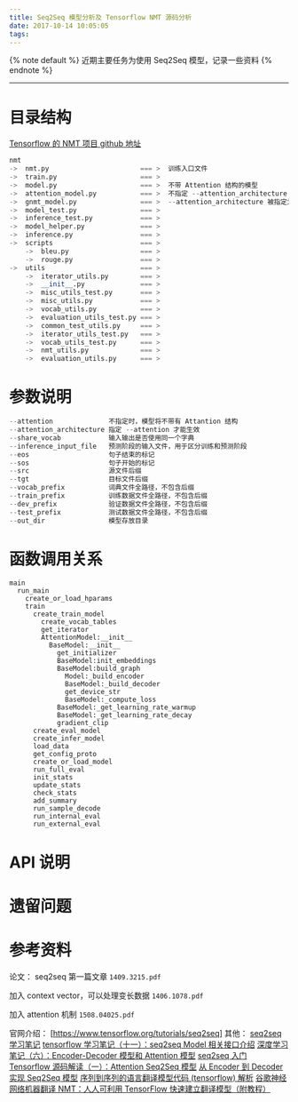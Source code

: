 ```yaml
---
title: Seq2Seq 模型分析及 Tensorflow NMT 源码分析
date: 2017-10-14 10:05:05
tags:
---
```


{% note default %}
近期主要任务为使用 Seq2Seq 模型，记录一些资料
{% endnote %}

<!--more-->

---

# 目录结构
[Tensorflow 的 NMT 项目 github 地址](https://github.com/tensorflow/nmt#encoder)
```python
nmt
->  nmt.py                       === >  训练入口文件
->  train.py                     === >
->  model.py                     === >  不带 Attention 结构的模型
->  attention_model.py           === >  不指定 --attention_architecture 时，带 Attention 结构的模型
->  gnmt_model.py                === >  --attention_architecture 被指定为 gnmt 或 gnmt_v2 时，带 Attention 结构的模型
->  model_test.py                === >
->  inference_test.py            === >
->  model_helper.py              === >
->  inference.py                 === >
->  scripts                      === >
    ->  bleu.py                  === >
    ->  rouge.py                 === >
->  utils                        === >
    ->  iterator_utils.py        === >
    ->  __init__.py              === >
    ->  misc_utils_test.py       === >
    ->  misc_utils.py            === >
    ->  vocab_utils.py           === >
    ->  evaluation_utils_test.py === >
    ->  common_test_utils.py     === >
    ->  iterator_utils_test.py   === >
    ->  vocab_utils_test.py      === >
    ->  nmt_utils.py             === >
    ->  evaluation_utils.py      === >
```

# 参数说明
```python
--attention              不指定时，模型将不带有 Attantion 结构
--attention_architecture 指定 --attention 才能生效
--share_vocab            输入输出是否使用同一个字典
--inference_input_file   预测阶段的输入文件，用于区分训练和预测阶段
--eos                    句子结束的标记
--sos                    句子开始的标记
--src                    源文件后缀
--tgt                    目标文件后缀
--vocab_prefix           词典文件全路径，不包含后缀
--train_prefix           训练数据文件全路径，不包含后缀
--dev_prefix             验证数据文件全路径，不包含后缀
--test_prefix            测试数据文件全路径，不包含后缀
--out_dir                模型存放目录
```

# 函数调用关系
```
main
  run_main
    create_or_load_hparams
    train
      create_train_model
        create_vocab_tables
        get_iterator
        AttentionModel:__init__
          BaseModel:__init__
            get_initializer
            BaseModel:init_embeddings
            BaseModel:build_graph
              Model:_build_encoder
              BaseModel:_build_decoder
              get_device_str
              BaseModel:_compute_loss
            BaseModel:_get_learning_rate_warmup
            BaseModel:_get_learning_rate_decay
            gradient_clip
      create_eval_model
      create_infer_model
      load_data
      get_config_proto
      create_or_load_model
      run_full_eval
      init_stats
      update_stats
      check_stats
      add_summary
      run_sample_decode
      run_internal_eval
      run_external_eval

```

# API 说明



# 遗留问题

# 参考资料
论文：
seq2seq 第一篇文章
``1409.3215.pdf``

加入 context vector，可以处理变长数据
``1406.1078.pdf``

加入 attention 机制
``1508.04025.pdf``

官网介绍：
[https://www.tensorflow.org/tutorials/seq2seq]
其他：
[seq2seq 学习笔记](http://blog.csdn.net/Jerr__y/article/details/53749693)
[tensorflow 学习笔记（十一）：seq2seq Model 相关接口介绍](http://blog.csdn.net/u012436149/article/details/52976413)
[深度学习笔记（六）：Encoder-Decoder 模型和 Attention 模型](http://blog.csdn.net/u014595019/article/details/52826423)
[seq2seq 入门](http://www.jianshu.com/p/1d3de928f40c)
[Tensorflow 源码解读（一）：Attention Seq2Seq 模型](https://zhuanlan.zhihu.com/p/27769667)
[从 Encoder 到 Decoder 实现 Seq2Seq 模型](https://zhuanlan.zhihu.com/p/27608348)
[序列到序列的语言翻译模型代码 (tensorflow) 解析](https://www.grt1st.cn/posts/seq2seq-code/)
[谷歌神经网络机器翻译 NMT：人人可利用 TensorFlow 快速建立翻译模型（附教程）](http://www.sohu.com/a/157050254_642762)
